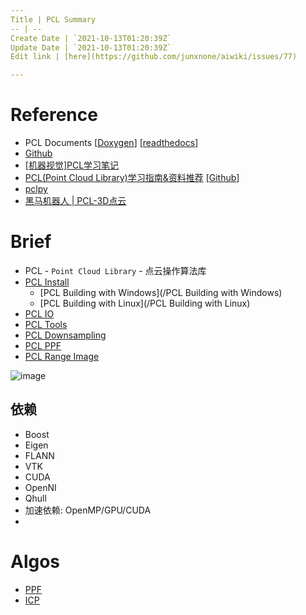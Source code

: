 ```yaml
---
Title | PCL Summary
-- | --
Create Date | `2021-10-13T01:20:39Z`
Update Date | `2021-10-13T01:20:39Z`
Edit link | [here](https://github.com/junxnone/aiwiki/issues/77)

---
```

# Reference
- PCL Documents [[Doxygen](https://pointclouds.org/)]  [[readthedocs](https://pcl.readthedocs.io/projects/tutorials/en/latest/index.html)]
- [Github](https://github.com/PointCloudLibrary)
- [[机器视觉]PCL学习笔记](https://xgyopen.github.io/2018/12/24/2018-12-24-imv-pcl-book/)
- [PCL(Point Cloud Library)学习指南&资料推荐](https://www.yuque.com/huangzhongqing/pcl/rdk5k8) [[Github](https://github.com/HuangCongQing/pcl-learning)]
- [pclpy](https://github.com/davidcaron/pclpy)
- [黑马机器人 | PCL-3D点云](http://robot.czxy.com/docs/pcl/)

# Brief

- PCL - `Point Cloud Library` - 点云操作算法库
- [PCL Install](/PCL_Install)
  - [PCL Building with Windows](/PCL Building with Windows)
  - [PCL Building with Linux](/PCL Building with Linux)
- [PCL IO](/PCL_IO)
- [PCL Tools](/PCL_Tools)
- [PCL Downsampling](/PCL_Downsampling)
- [PCL PPF](/PCL_PPF)
- [PCL Range Image](/PCL_Range_Image)

![image](https://user-images.githubusercontent.com/2216970/124412106-5bc32480-dd80-11eb-82de-1aea7847f8ac.png)

## 依赖
- Boost
- Eigen
- FLANN
- VTK
- CUDA
- OpenNI
- Qhull
- 加速依赖: OpenMP/GPU/CUDA
- 
# Algos
- [PPF](/3D_Algos_PPF)
- [ICP](/3D_Algos_ICP)






